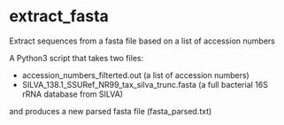 # extract_fasta
Extract sequences from a fasta file based on a list of accession numbers

A Python3 script that takes two files: 
- accession_numbers_filterted.out (a list of accession numbers)
- SILVA_138.1_SSURef_NR99_tax_silva_trunc.fasta (a full bacterial 16S rRNA database from SILVA)

and produces a new parsed fasta file (fasta_parsed.txt)
